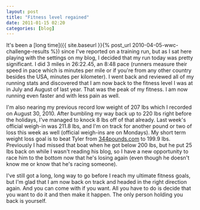 ```yaml
---
layout: post
title: "Fitness level regained"
date: 2011-01-15 02:20
categories: [blog]
---
```

It's been a [long time]({{ site.baseurl }}{% post_url 2010-04-05-wwc-challenge-results %}) since I've reported on a training run, but as I sat here playing with the settings on my blog, I decided that my run today was pretty significant.  I did 3 miles in 26:22.45, an 8:48 pace (runners measure their speed in pace which is minutes per mile or if you're from any other country besides the USA, minutes per kilometer).  I went back and reviewed all of my running stats and discovered that I am now back to the fitness level I was at in July and August of last year.  That was the peak of my fitness.  I am now running even faster and with less pain as well.

I'm also nearing my previous record low weight of 207 lbs which I recorded on August 30, 2010.  After bumbling my way back up to 220 lbs right before the holidays, I've managed to knock 8 lbs off of that already.  Last week's official weigh-in was 211.8 lbs, and I'm on track for another pound or two of loss this week as well (official weigh-ins are on Mondays). My short term weight loss goal is to beat Tyler from [344pounds.com](http://344pounds.com) to 199.9 lbs.  Previously I had missed that boat when he got below 200 lbs, but he put 25 lbs back on while I wasn't reading his blog, so I have a new opportunity to race him to the bottom now that he's losing again (even though he doesn't know me or know that he's racing someone).

I've still got a long, long way to go before I reach my ultimate fitness goals, but I'm glad that I am now back on track and headed in the right direction again. And you can come with if you want. All you have to do is decide that you want to do it and then make it happen. The only person holding you back is yourself.
